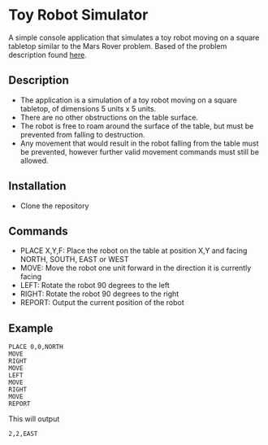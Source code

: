 # Toy Robot Simulator
A simple console application that simulates a toy robot moving on a square tabletop similar to the Mars Rover problem. Based of the problem description found [here](https://joneaves.wordpress.com/2014/07/21/toy-robot-coding-test/).

## Description
- The application is a simulation of a toy robot moving on a square tabletop, of dimensions 5 units x 5 units.
- There are no other obstructions on the table surface.
- The robot is free to roam around the surface of the table, but must be prevented from falling to destruction.
- Any movement that would result in the robot falling from the table must be prevented, however further valid movement commands must still be allowed.

## Installation
- Clone the repository

## Commands
- PLACE X,Y,F: Place the robot on the table at position X,Y and facing NORTH, SOUTH, EAST or WEST
- MOVE: Move the robot one unit forward in the direction it is currently facing
- LEFT: Rotate the robot 90 degrees to the left
- RIGHT: Rotate the robot 90 degrees to the right
- REPORT: Output the current position of the robot

## Example
```
PLACE 0,0,NORTH
MOVE
RIGHT
MOVE
LEFT
MOVE
RIGHT
MOVE
REPORT
```
This will output
```
2,2,EAST
```



